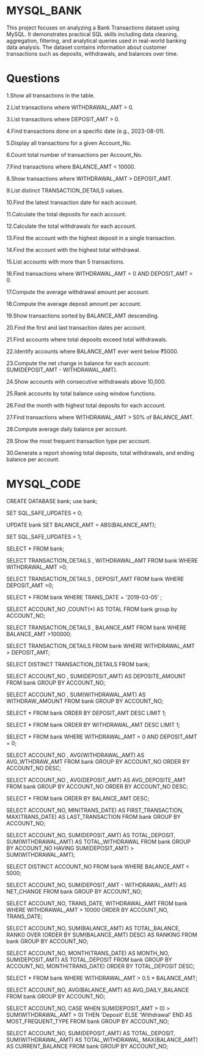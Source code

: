 # MYSQL_BANK
This project focuses on analyzing a Bank Transactions dataset using MySQL. 
It demonstrates practical SQL skills including data cleaning, aggregation, filtering, and analytical queries used in real-world banking data analysis. 
The dataset contains information about customer transactions such as deposits, withdrawals, and balances over time.

# Questions

1.Show all transactions in the table.

2.List transactions where WITHDRAWAL_AMT > 0.

3.List transactions where DEPOSIT_AMT > 0.

4.Find transactions done on a specific date (e.g., 2023-08-01).

5.Display all transactions for a given Account_No.

6.Count total number of transactions per Account_No.

7.Find transactions where BALANCE_AMT < 10000.

8.Show transactions where WITHDRAWAL_AMT > DEPOSIT_AMT.

9.List distinct TRANSACTION_DETAILS values.

10.Find the latest transaction date for each account.

11.Calculate the total deposits for each account.

12.Calculate the total withdrawals for each account.

13.Find the account with the highest deposit in a single transaction.

14.Find the account with the highest total withdrawal.

15.List accounts with more than 5 transactions.

16.Find transactions where WITHDRAWAL_AMT = 0 AND DEPOSIT_AMT = 0.

17.Compute the average withdrawal amount per account.

18.Compute the average deposit amount per account.

19.Show transactions sorted by BALANCE_AMT descending.

20.Find the first and last transaction dates per account.

21.Find accounts where total deposits exceed total withdrawals.

22.Identify accounts where BALANCE_AMT ever went below ₹5000.

23.Compute the net change in balance for each account: SUM(DEPOSIT_AMT - WITHDRAWAL_AMT).

24.Show accounts with consecutive withdrawals above 10,000.

25.Rank accounts by total balance using window functions.

26.Find the month with highest total deposits for each account.

27.Find transactions where WITHDRAWAL_AMT > 50% of BALANCE_AMT.

28.Compute average daily balance per account.

29.Show the most frequent transaction type per account.

30.Generate a report showing total deposits, total withdrawals, and ending balance per account.



# MYSQL_CODE

CREATE DATABASE bank;
use bank;


SET SQL_SAFE_UPDATES = 0;

UPDATE bank
SET BALANCE_AMT = ABS(BALANCE_AMT);

SET SQL_SAFE_UPDATES = 1; 



SELECT * FROM bank;


SELECT TRANSACTION_DETAILS , WITHDRAWAL_AMT 
FROM bank
WHERE WITHDRAWAL_AMT >0;



SELECT TRANSACTION_DETAILS , DEPOSIT_AMT 
FROM bank
WHERE DEPOSIT_AMT >0;



SELECT * FROM bank
WHERE TRANS_DATE = '2019-03-05' ;



SELECT ACCOUNT_NO ,COUNT(*) AS TOTAL
FROM bank
group by ACCOUNT_NO;



SELECT TRANSACTION_DETAILS , BALANCE_AMT
FROM bank
WHERE BALANCE_AMT >100000;



SELECT TRANSACTION_DETAILS
FROM bank
WHERE WITHDRAWAL_AMT > DEPOSIT_AMT;



SELECT DISTINCT TRANSACTION_DETAILS
FROM bank;



SELECT ACCOUNT_NO , SUM(DEPOSIT_AMT) AS DEPOSITE_AMOUNT
FROM bank
GROUP BY ACCOUNT_NO;



SELECT ACCOUNT_NO , SUM(WITHDRAWAL_AMT) AS WITHDRAW_AMOUNT
FROM bank
GROUP BY ACCOUNT_NO;



SELECT * FROM bank
ORDER BY DEPOSIT_AMT DESC
LIMIT 1;



SELECT * FROM bank
ORDER BY WITHDRAWAL_AMT DESC
LIMIT 1;


SELECT * FROM bank
WHERE WITHDRAWAL_AMT = 0 AND DEPOSIT_AMT = 0;



SELECT ACCOUNT_NO , AVG(WITHDRAWAL_AMT) AS AVG_WTHDRAW_AMT 
FROM bank
GROUP BY ACCOUNT_NO
ORDER BY ACCOUNT_NO DESC;



SELECT ACCOUNT_NO , AVG(DEPOSIT_AMT) AS AVG_DEPOSITE_AMT 
FROM bank
GROUP BY ACCOUNT_NO
ORDER BY ACCOUNT_NO DESC;



SELECT * FROM bank
ORDER BY BALANCE_AMT DESC;



SELECT ACCOUNT_NO,
       MIN(TRANS_DATE) AS FIRST_TRANSACTION,
       MAX(TRANS_DATE) AS LAST_TRANSACTION
FROM bank
GROUP BY ACCOUNT_NO;



SELECT ACCOUNT_NO,
       SUM(DEPOSIT_AMT) AS TOTAL_DEPOSIT,
       SUM(WITHDRAWAL_AMT) AS TOTAL_WITHDRAWAL
FROM bank
GROUP BY ACCOUNT_NO
HAVING SUM(DEPOSIT_AMT) > SUM(WITHDRAWAL_AMT);




SELECT DISTINCT ACCOUNT_NO
FROM bank
WHERE BALANCE_AMT < 5000;




SELECT ACCOUNT_NO,
       SUM(DEPOSIT_AMT - WITHDRAWAL_AMT) AS NET_CHANGE
FROM bank
GROUP BY ACCOUNT_NO;




SELECT ACCOUNT_NO, TRANS_DATE, WITHDRAWAL_AMT
FROM bank
WHERE WITHDRAWAL_AMT > 10000
ORDER BY ACCOUNT_NO, TRANS_DATE;




SELECT ACCOUNT_NO,
       SUM(BALANCE_AMT) AS TOTAL_BALANCE,
       RANK() OVER (ORDER BY SUM(BALANCE_AMT) DESC) AS RANKING
FROM bank
GROUP BY ACCOUNT_NO;




SELECT ACCOUNT_NO,
       MONTH(TRANS_DATE) AS MONTH_NO,
       SUM(DEPOSIT_AMT) AS TOTAL_DEPOSIT
FROM bank
GROUP BY ACCOUNT_NO, MONTH(TRANS_DATE)
ORDER BY TOTAL_DEPOSIT DESC;




SELECT *
FROM bank
WHERE WITHDRAWAL_AMT > 0.5 * BALANCE_AMT;



SELECT ACCOUNT_NO,
       AVG(BALANCE_AMT) AS AVG_DAILY_BALANCE
FROM bank
GROUP BY ACCOUNT_NO;




SELECT ACCOUNT_NO,
       CASE 
           WHEN SUM(DEPOSIT_AMT > 0) > SUM(WITHDRAWAL_AMT > 0) THEN 'Deposit'
           ELSE 'Withdrawal'
       END AS MOST_FREQUENT_TYPE
FROM bank
GROUP BY ACCOUNT_NO;



SELECT ACCOUNT_NO,
       SUM(DEPOSIT_AMT) AS TOTAL_DEPOSIT,
       SUM(WITHDRAWAL_AMT) AS TOTAL_WITHDRAWAL,
       MAX(BALANCE_AMT) AS CURRENT_BALANCE
FROM bank
GROUP BY ACCOUNT_NO;














